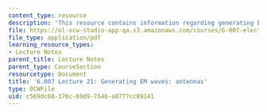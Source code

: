 ```yaml
---
content_type: resource
description: 'This resource contains information regarding generating EM waves: antennas.'
file: https://ol-ocw-studio-app-qa.s3.amazonaws.com/courses/6-007-electromagnetic-energy-from-motors-to-lasers-spring-2011/c569dc08376c69d9754ba8777cc89141_MIT6_007S11_lec21.pdf
file_type: application/pdf
learning_resource_types:
- Lecture Notes
parent_title: Lecture Notes
parent_type: CourseSection
resourcetype: Document
title: '6.007 Lecture 21: Generating EM waves: antennas'
type: OCWFile
uid: c569dc08-376c-69d9-754b-a8777cc89141
---
```

